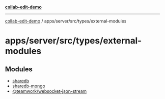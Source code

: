[**collab-edit-demo**](../../../../../README.md)

***

[collab-edit-demo](../../../../../README.md) / apps/server/src/types/external-modules

# apps/server/src/types/external-modules

## Modules

- [sharedb](sharedb/README.md)
- [sharedb-mongo](sharedb-mongo/README.md)
- [@teamwork/websocket-json-stream](@teamwork/websocket-json-stream/README.md)
